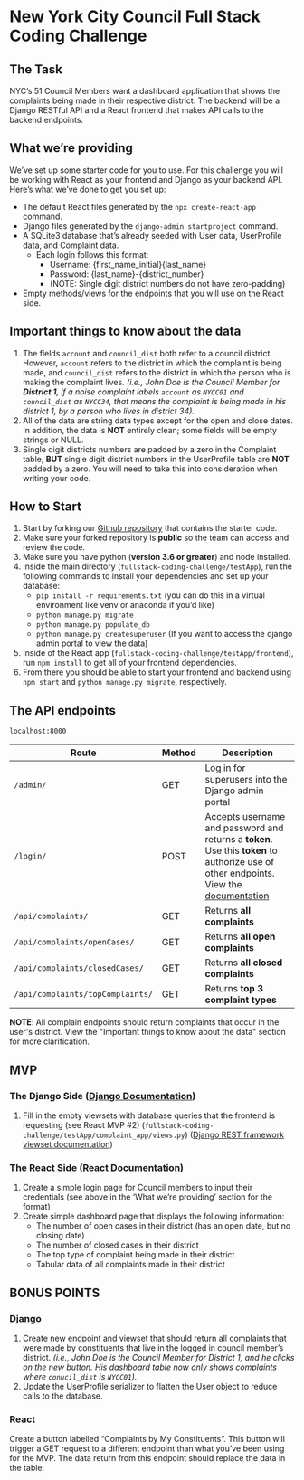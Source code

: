 # New York City Council Full Stack Coding Challenge
## The Task
NYC’s 51 Council Members want a dashboard application that shows the complaints being made in their respective district. The backend will be a Django RESTful API and a React frontend that makes API calls to the backend endpoints.

## What we’re providing
We’ve set up some starter code for you to use. For this challenge you will be working with React as your frontend and Django as your backend API. Here’s what we’ve done to get you set up:
- The default React files generated by the `npx create-react-app` command.
- Django files generated by the `django-admin startproject` command.
- A SQLite3 database that’s already seeded with User data, UserProfile data, and Complaint data.
    - Each login follows this format:
        - Username: {first_name_initial}{last_name}
        - Password: {last_name}-{district_number}
        - (NOTE: Single digit district numbers do not have zero-padding) 
- Empty methods/views for the endpoints that you will use on the React side.

## Important things to know about the data
1. The fields `account` and `council_dist` both refer to a council district. However, `account` refers to the district in which the complaint is being made, and `council_dist` refers to the district in which the person who is making the complaint lives. *(i.e., John Doe is the Council Member for **District 1**, if a noise complaint labels `account` as `NYCC01` and `council_dist` as `NYCC34`, that means the complaint is being made in his district 1, by a person who lives in district 34).*
2. All of the data are string data types except for the open and close dates. In addition, the data is **NOT** entirely clean; some fields will be empty strings or NULL.
3. Single digit districts numbers are padded by a zero in the Complaint table, **BUT** single digit district numbers in the UserProfile table are **NOT** padded by a zero. You will need to take this into consideration when writing your code.

## How to Start
1. Start by forking our [Github repository](https://github.com/NewYorkCityCouncil/fullstack-coding-challenge) that contains the starter code.
2. Make sure your forked repository is **public** so the team can access and review the code.
3. Make sure you have python (**version 3.6 or greater**) and node installed.
4. Inside the main directory (`fullstack-coding-challenge/testApp`), run the following commands to install your dependencies and set up your database:
    - `pip install -r requirements.txt` (you can do this in a virtual environment like venv or anaconda if you’d like)
    - `python manage.py migrate`
    - `python manage.py populate_db`
    - `python manage.py createsuperuser` (If you want to access the django admin portal to view the data)
5. Inside of the React app (`fullstack-coding-challenge/testApp/frontend`), run `npm install` to get all of your frontend dependencies.
6. From there you should be able to start your frontend and backend using `npm start` and `python manage.py migrate`, respectively.

## The API endpoints
`localhost:8000`

| Route | Method | Description |
| ----- | ------ | ----------- |
| `/admin/` | GET | Log in for superusers into the Django admin portal |
| `/login/` | POST | Accepts username and password and returns a **token**. Use this **token** to authorize use of other endpoints. View the [documentation](https://www.django-rest-framework.org/api-guide/authentication/#basicauthentication) |
| `/api/complaints/` | GET | Returns **all complaints** |
| `/api/complaints/openCases/` | GET | Returns **all open complaints** |
| `/api/complaints/closedCases/` | GET | Returns **all closed complaints** |
| `/api/complaints/topComplaints/` | GET | Returns **top 3 complaint types** |

**NOTE**: All complain endpoints should return complaints that occur in the user's district. View the "Important things to know about the data" section for more clarification.

## MVP
### The Django Side ([Django Documentation](https://docs.djangoproject.com/en/2.2/))
1. Fill in the empty viewsets with database queries that the frontend is requesting (see React MVP #2) (`fullstack-coding-challenge/testApp/complaint_app/views.py`) ([Django REST framework viewset documentation](https://www.django-rest-framework.org/api-guide/viewsets/))

### The React Side ([React Documentation](https://reactjs.org/docs/getting-started.html))
1. Create a simple login page for Council members to input their credentials (see above in the ‘What we’re providing’ section for the format)
2. Create simple dashboard page that displays the following information:
    - The number of open cases in their district (has an open date, but no closing date)
    - The number of closed cases in their district
    - The top type of complaint being made in their district
    - Tabular data of all complaints made in their district

## BONUS POINTS
### Django
1. Create new endpoint and viewset that should return all complaints that were made by constituents that live in the logged in council member’s district. *(i.e., John Doe is the Council Member for District 1, and he clicks on the new button. His dashboard table now only shows complaints where `conucil_dist` is `NYCC01`).*
2. Update the UserProfile serializer to flatten the User object to reduce calls to the database.

### React
Create a button labelled “Complaints by My Constituents”. This button will trigger a GET request to a different endpoint than what you’ve been using for the MVP. The data return from this endpoint should replace the data in the table.